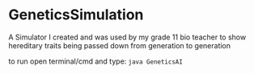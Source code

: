 # GeneticsSimulation
A Simulator I created and was used by my grade 11 bio teacher to show hereditary traits being passed down from generation to generation

to run open terminal/cmd and type: <code>java GeneticsAI</code>
